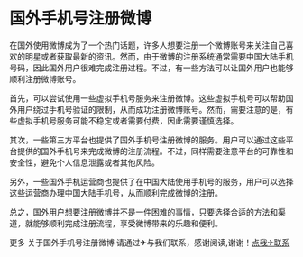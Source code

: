 # 国外手机号注册微博

在国外使用微博成为了一个热门话题，许多人想要注册一个微博账号来关注自己喜欢的明星或者获取最新的资讯。然而，由于微博的注册系统通常需要中国大陆手机号码，因此国外用户很难完成注册过程。不过，有一些方法可以让国外用户也能够顺利注册微博账号。

首先，可以尝试使用一些虚拟手机号服务来注册微博。这些虚拟手机号可以帮助国外用户绕过手机号验证的限制，从而成功注册微博账号。然而，需要注意的是，有些虚拟手机号服务可能不稳定或者需要付费，因此需要谨慎选择。

其次，一些第三方平台也提供了国外手机号注册微博的服务。用户可以通过这些平台提供的国外手机号来完成微博的注册流程。不过，同样需要注意平台的可靠性和安全性，避免个人信息泄露或者其他风险。

另外，一些国外手机运营商也提供了在中国大陆使用手机号的服务，用户可以选择这些运营商办理中国大陆手机号，从而顺利完成微博的注册。

总之，国外用户想要注册微博并不是一件困难的事情，只要选择合适的方法和渠道，就能够顺利完成注册流程，享受微博带来的乐趣和便利。

更多 关于国外手机号注册微博 请通过✈与我们联系，感谢阅读,谢谢！[点我✈联系](https://b.k02.cc)